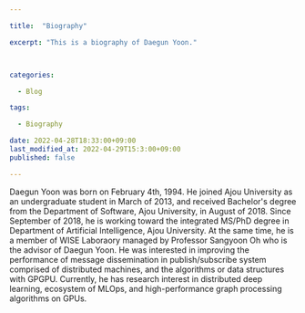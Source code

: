 ```yaml
---

title:  "Biography"

excerpt: "This is a biography of Daegun Yoon."



categories:

  - Blog

tags:

  - Biography

date: 2022-04-28T18:33:00+09:00
last_modified_at: 2022-04-29T15:3:00+09:00
published: false

---
```



Daegun Yoon was born on February 4th, 1994. He joined Ajou University as an undergraduate student in March of 2013, and received Bachelor's degree from the Department of Software, Ajou University, in August of 2018. Since September of 2018, he is working toward the integrated MS/PhD degree in Department of Artificial Intelligence, Ajou University. At the same time, he is a member of WISE Laboraory managed by Professor Sangyoon Oh who is the advisor of Daegun Yoon. He was interested in improving the performance of message dissemination in publish/subscribe system comprised of distributed machines, and the algorithms or data structures with GPGPU. Currently, he has research interest in distributed deep learning, ecosystem of MLOps, and high-performance graph processing algorithms on GPUs.
